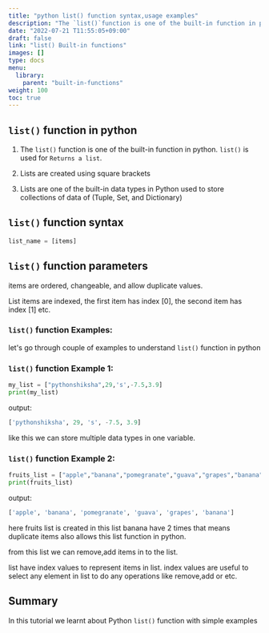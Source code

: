 ```yaml
---
title: "python list() function syntax,usage examples"
description: "The `list()`function is one of the built-in function in python"
date: "2022-07-21 T11:55:05+09:00"
draft: false
link: "list() Built-in functions"
images: []
type: docs
menu:
  library:
    parent: "built-in-functions"
weight: 100
toc: true
---
```


## `list()` function in python

1. The `list()` function is one of the built-in function in python.
`list()` is used for `Returns a list`.
2. Lists are created using square brackets

3. Lists are one of the built-in data types in Python used to store collections of data of (Tuple, Set, and Dictionary)

## `list()` function syntax

```python
list_name = [items]
```
## `list()` function parameters

items are ordered, changeable, and allow duplicate values.

List items are indexed, the first item has index [0], the second item has index [1] etc.

### `list()` function Examples:

let's go through couple of examples to understand `list()` function in python

### `list()` function Example 1:

```python
my_list = ["pythonshiksha",29,'s',-7.5,3.9]
print(my_list)
```
output:

```python
['pythonshiksha', 29, 's', -7.5, 3.9]
```
like this we can store multiple data types in one variable.

### `list()` function Example 2:

```python
fruits_list = ["apple","banana","pomegranate","guava","grapes","banana"]
print(fruits_list)
```
output:

```python
['apple', 'banana', 'pomegranate', 'guava', 'grapes', 'banana']
```
here fruits list is created in this list banana have 2 times that means duplicate items also allows this list function in python.

from this list we can remove,add items in to the list.

list have index values to represent items in list.
index values are useful to select any element in list to do any operations like remove,add or etc.

## Summary
In this tutorial we learnt about Python `list()` function with simple examples

